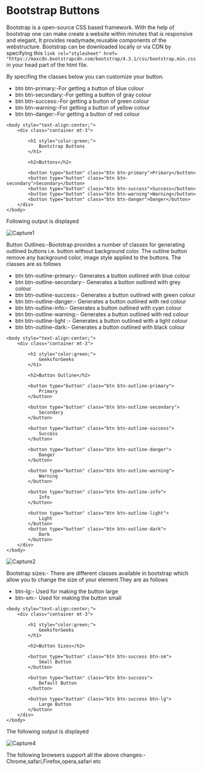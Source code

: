 # Bootstrap Buttons

Bootstrap is a open-source CSS based framework. With the help of bootstrap one can make create a website within minutes that is responsive and elegant, It provides readymade,reusable components of the webstructure.
Bootstrap can be downloaded locally or via CDN by specifying this `link rel="stylesheet" href=
"https://maxcdn.bootstrapcdn.com/bootstrap/4.3.1/css/bootstrap.min.css` in your head part of the html file.


By specifing the classes below you can customize your button.


- btn btn-primary:-For getting a button of blue colour
- btn btn-secondary:-For getting a button of gray colour
- btn btn-success:-For getting a button of green colour
- btn btn-warning:-For getting a button of yellow colour
- btn btn-danger:-For getting a button of red colour

```
<body style="text-align:center;">
    <div class="container mt-3">
         
        <h1 style="color:green;">
            Bootstrap Buttons
        </h1>
         
        <h2>Buttons</h2>
         
        <button type="button" class="btn btn-primary">Primary</button>
        <button type="button" class="btn btn-secondary">Secondary</button>
        <button type="button" class="btn btn-success">Success</button>
        <button type="button" class="btn btn-warning">Warning</button>
        <button type="button" class="btn btn-danger">Danger</button>
    </div>
</body>
```

Following output is displayed 

![Capture1](https://user-images.githubusercontent.com/70684116/144081631-14278209-2414-4f48-bf53-7c3213e62920.PNG)


Button Outlines:-Bootstrap provides a number of classes for generating outlined buttons i.e. button without background color. 
The outline button remove any background color, image style applied to the buttons. The classes are as follows

- btn btn-outline-primary:- Generates a button outlined with blue colour
- btn btn-outline-secondary:- Generates a button outlined with grey colour
- btn btn-outline-success:- Generates a button outlined with green colour
- btn btn-outline-danger:- Generates a button outlined with red colour
- btn btn-outline-info:- Generates a button outlined with cyan colour
- btn btn-outline-warning:- Generates a button outlined with red colour
- btn btn-outline-light :- Generates a button outlined with a light colour
- btn btn-outline-dark:- Generates a button outlined with black colour

```
<body style="text-align:center;">
    <div class="container mt-3">
         
        <h1 style="color:green;">
            GeeksforGeeks
        </h1>
         
        <h2>Button Outline</h2>
         
        <button type="button" class="btn btn-outline-primary">
            Primary
        </button>
         
        <button type="button" class="btn btn-outline-secondary">
            Secondary
        </button>
         
        <button type="button" class="btn btn-outline-success">
            Success
        </button>
         
        <button type="button" class="btn btn-outline-danger">
            Danger
        </button>
         
        <button type="button" class="btn btn-outline-warning">
            Warning
        </button>
         
        <button type="button" class="btn btn-outline-info">
            Info
        </button>
         
        <button type="button" class="btn btn-outline-light">
            Light
        </button>
        <button type="button" class="btn btn-outline-dark">
            Dark
        </button>
    </div>
</body>
```


![Capture2](https://user-images.githubusercontent.com/70684116/144083247-11d7177d-0721-4762-becd-d16392d2b57b.PNG)

Bootstrap sizes:- There are different classes available in bootstrap which allow you to change the size of your element.They are as follows

- btn-lg:- Used for making the button large
- btn-sm:- Used for making the button small

```
<body style="text-align:center;">
    <div class="container mt-3">
         
        <h1 style="color:green;">
            GeeksforGeeks
        </h1>
         
        <h2>Button Sizes</h2>
         
        <button type="button" class="btn btn-success btn-sm">
            Small Button
        </button>
         
        <button type="button" class="btn btn-success">
            Default Button
        </button>
         
        <button type="button" class="btn btn-success btn-lg">
            Large Button
        </button>
    </div>
</body>
```

The following output is displayed

![Capture4](https://user-images.githubusercontent.com/70684116/144085200-e362c80e-6162-432c-a367-393585fe8698.PNG)

The following browsers support all the above changes:- Chrome,safari,Firefox,opera,safari etc





